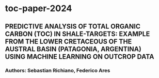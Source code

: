 # toc-paper-2024

## PREDICTIVE ANALYSIS OF TOTAL ORGANIC CARBON (TOC) IN SHALE-TARGETS: EXAMPLE FROM THE LOWER CRETACEOUS OF THE AUSTRAL BASIN (PATAGONIA, ARGENTINA) USING MACHINE LEARNING ON OUTCROP DATA

### Authors: Sebastian Richiano, Federico Ares
